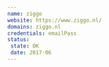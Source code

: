 ```yaml
---
name: ziggo
website: https://www.ziggo.nl/
domains: ziggo.nl
credentials: emailPass
status:
 state: OK
 date: 2017-06
---
```

